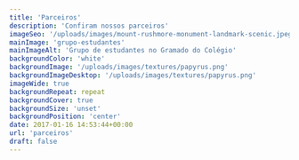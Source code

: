 ```yaml
---
title: 'Parceiros'
description: 'Confiram nossos parceiros'
imageSeo: '/uploads/images/mount-rushmore-monument-landmark-scenic.jpeg'
mainImage: 'grupo-estudantes'
mainImageAlt: 'Grupo de estudantes no Gramado do Colégio'
backgroundColor: 'white'
backgroundImage: '/uploads/images/textures/papyrus.png'
backgroundImageDesktop: '/uploads/images/textures/papyrus.png'
imageWide: true
backgroundRepeat: repeat
backgroundCover: true
backgroundSize: 'unset'
backgroundPosition: 'center'
date: 2017-01-16 14:53:44+00:00
url: 'parceiros'
draft: false
---
```


